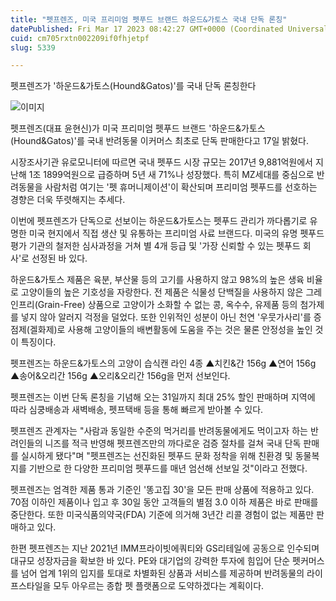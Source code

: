 ```yaml
---
title: "펫프렌즈, 미국 프리미엄 펫푸드 브랜드 하운드&가토스 국내 단독 론칭"
datePublished: Fri Mar 17 2023 08:42:27 GMT+0000 (Coordinated Universal Time)
cuid: cm705rxtn002209if0fhjetpf
slug: 5339

---
```



펫프렌즈가 '하운드&가토스(Hound&Gatos)'를 국내 단독 론칭한다

![이미지](https://cdn.hashnode.com/res/hashnode/image/upload/v1739258786772/308ae326-e91a-4935-b01a-db8da643fb1c.png)

펫프렌즈(대표 윤현신)가 미국 프리미엄 펫푸드 브랜드 '하운드&가토스(Hound&Gatos)'를 국내 반려동물 이커머스 최초로 단독 판매한다고 17일 밝혔다.

시장조사기관 유로모니터에 따르면 국내 펫푸드 시장 규모는 2017년 9,881억원에서 지난해 1조 1899억원으로 급증하며 5년 새 71%나 성장했다. 특히 MZ세대를 중심으로 반려동물을 사람처럼 여기는 '펫 휴머니제이션'이 확산되며 프리미엄 펫푸드를 선호하는 경향은 더욱 뚜렷해지는 추세다.

이번에 펫프렌즈가 단독으로 선보이는 하운드&가토스는 펫푸드 관리가 까다롭기로 유명한 미국 현지에서 직접 생산 및 유통하는 프리미엄 사료 브랜드다. 미국의 유명 펫푸드 평가 기관의 철저한 심사과정을 거쳐 별 4개 등급 및 '가장 신뢰할 수 있는 펫푸드 회사'로 선정된 바 있다.

하운드&가토스 제품은 육분, 부산물 등의 고기를 사용하지 않고 98%의 높은 생육 비율로 고양이들의 높은 기호성을 자랑한다. 전 제품은 식물성 단백질을 사용하지 않은 그레인프리(Grain-Free) 상품으로 고양이가 소화할 수 없는 콩, 옥수수, 유제품 등의 첨가제를 넣지 않아 알러지 걱정을 덜었다. 또한 인위적인 성분이 아닌 천연 '우뭇가사리'를 증점제(겔화제)로 사용해 고양이들의 배변활동에 도움을 주는 것은 물론 안정성을 높인 것이 특징이다.

펫프렌즈는 하운드&가토스의 고양이 습식캔 라인 4종 ▲치킨&간 156g ▲연어 156g ▲송어&오리간 156g ▲오리&오리간 156g을 먼저 선보인다.

펫프렌즈는 이번 단독 론칭을 기념해 오는 31일까지 최대 25% 할인 판매하며 지역에 따라 심쿵배송과 새벽배송, 펫프택배 등을 통해 빠르게 받아볼 수 있다.

펫프렌즈 관계자는 "사람과 동일한 수준의 먹거리를 반려동물에게도 먹이고자 하는 반려인들의 니즈를 적극 반영해 펫프렌즈만의 까다로운 검증 절차를 걸쳐 국내 단독 판매를 실시하게 됐다"며 "펫프렌즈는 선진화된 펫푸드 문화 정착을 위해 친환경 및 동물복지를 기반으로 한 다양한 프리미엄 펫푸드를 매년 엄선해 선보일 것"이라고 전했다.

펫프렌즈는 엄격한 제품 통과 기준인 '똥고집 30'을 모든 판매 상품에 적용하고 있다. 70점 이하인 제품이나 입고 후 30일 동안 고객들의 별점 3.0 이하 제품은 바로 판매를 중단한다. 또한 미국식품의약국(FDA) 기준에 의거해 3년간 리콜 경험이 없는 제품만 판매하고 있다.

한편 펫프렌즈는 지난 2021년 IMM프라이빗에쿼티와 GS리테일에 공동으로 인수되며 대규모 성장자금을 확보한 바 있다. PE와 대기업의 강력한 투자에 힘입어 단순 펫커머스를 넘어 업계 1위의 입지를 토대로 차별화된 상품과 서비스를 제공하며 반려동물의 라이프스타일을 모두 아우르는 종합 펫 플랫폼으로 도약하겠다는 계획이다.